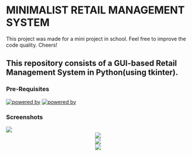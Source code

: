 # MINIMALIST RETAIL MANAGEMENT SYSTEM

This project was made for a mini project in school. Feel free to improve the code quality. Cheers!

## This repository consists of a GUI-based Retail Management System in Python(using tkinter). 

### Pre-Requisites
[![powered by](https://img.shields.io/badge/Powered%20by-Python%203-blue)](https://www.python.org/)
[![powered by](https://img.shields.io/badge/Powered%20by-Tkinter-red)](https://docs.python.org/3/library/tkinter.html)

### Screenshots


<img src="https://github.com/Wade0125Studio/Supermarket_Management_System-Using-Tkinter/tree/main/images/main.png">



<div align="center">
<img src="https://github.com/Wade0125Studio/Supermarket_Management_System-Using-Tkinter/tree/main/images/employee_login.png">
</div>


<div align="center">
<img src="https://github.com/Wade0125Studio/Supermarket_Management_System-Using-Tkinter/tree/main/images/bill_window.png">
</div>


<div align="center">
<img src="https://github.com/Wade0125Studio/Supermarket_Management_System-Using-Tkinter/tree/main/images/bill_window.png">
</div>







